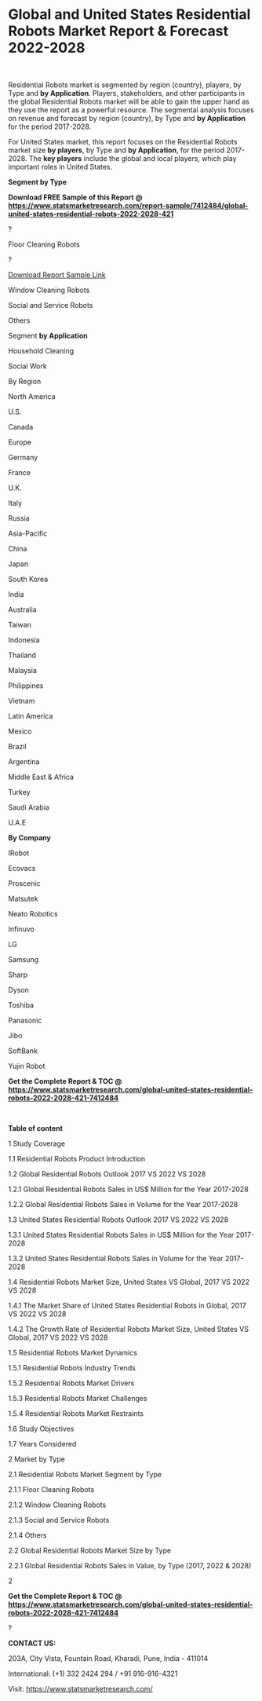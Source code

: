 <h1>Global and United States Residential Robots Market Report & Forecast 2022-2028</h1><br/><p>Residential Robots market is segmented by region (country), players, by Type and <strong>by Application</strong>. Players, stakeholders, and other participants in the global Residential Robots market will be able to gain the upper hand as they use the report as a powerful resource. The segmental analysis focuses on revenue and forecast by region (country), by Type and <strong>by Application</strong> for the period 2017-2028.</p>
 
 
 
 <p>For United States market, this report focuses on the Residential Robots market size <strong>by players</strong>, by Type and <strong>by Application</strong>, for the period 2017-2028. The <strong>key players</strong> include the global and local players, which play important roles in United States.</p>
 
 
 
 <p><strong>Segment by Type</strong></p>
 
 
 
 <div><b>Download FREE Sample of this Report @ <a href="https://www.statsmarketresearch.com/download-free-sample/7412484/global-united-states-residential-robots-2022-2028-421">https://www.statsmarketresearch.com/report-sample/7412484/global-united-states-residential-robots-2022-2028-421</a></b></div>
 
 
 
 <p>? </p>
 
 
 
 <p>Floor Cleaning Robots</p>
 
 
 
 <p>? </p>
 
 
 
 <p><a href="https://www.statsmarketresearch.com/download-free-sample/7412484/global-united-states-residential-robots-2022-2028-421">Download Report Sample Link</a></p>
 
 
 
 <p>Window Cleaning Robots</p>
 
 
 
 <p>Social and Service Robots</p>
 
 
 
 <p>Others</p>
 
 
 
 <p>Segment <strong>by Application</strong></p>
 
 
 
 <p>Household Cleaning</p>
 
 
 
 <p>Social Work</p>
 
 
 
 <p>By Region</p>
 
 
 
 <p>North America</p>
 
 
 
 <p>U.S.</p>
 
 
 
 <p>Canada</p>
 
 
 
 <p>Europe</p>
 
 
 
 <p>Germany</p>
 
 
 
 <p>France</p>
 
 
 
 <p>U.K.</p>
 
 
 
 <p>Italy</p>
 
 
 
 <p>Russia</p>
 
 
 
 <p>Asia-Pacific</p>
 
 
 
 <p>China</p>
 
 
 
 <p>Japan</p>
 
 
 
 <p>South Korea</p>
 
 
 
 <p>India</p>
 
 
 
 <p>Australia</p>
 
 
 
 <p>Taiwan</p>
 
 
 
 <p>Indonesia</p>
 
 
 
 <p>Thailand</p>
 
 
 
 <p>Malaysia</p>
 
 
 
 <p>Philippines</p>
 
 
 
 <p>Vietnam</p>
 
 
 
 <p>Latin America</p>
 
 
 
 <p>Mexico</p>
 
 
 
 <p>Brazil</p>
 
 
 
 <p>Argentina</p>
 
 
 
 <p>Middle East & Africa</p>
 
 
 
 <p>Turkey</p>
 
 
 
 <p>Saudi Arabia</p>
 
 
 
 <p>U.A.E</p>
 
 
 
 <p><strong>By Company</strong></p>
 
 
 
 <p>IRobot</p>
 
 
 
 <p>Ecovacs</p>
 
 
 
 <p>Proscenic</p>
 
 
 
 <p>Matsutek</p>
 
 
 
 <p>Neato Robotics</p>
 
 
 
 <p>Infinuvo</p>
 
 
 
 <p>LG</p>
 
 
 
 <p>Samsung</p>
 
 
 
 <p>Sharp</p>
 
 
 
 <p>Dyson</p>
 
 
 
 <p>Toshiba</p>
 
 
 
 <p>Panasonic</p>
 
 
 
 <p>Jibo</p>
 
 
 
 <p>SoftBank</p>
 
 
 
 <p>Yujin Robot</p>
 
 
 
 <div><b>Get the Complete Report & TOC @ <a href="https://www.statsmarketresearch.com/global-united-states-residential-robots-2022-2028-421-7412484">https://www.statsmarketresearch.com/global-united-states-residential-robots-2022-2028-421-7412484</a></b></div>
 
 
 
 <p><br />
 
 <b>Table of content</b></p>
 
 
 
 <p>1 Study Coverage<br />
 
 1.1 Residential Robots Product Introduction<br />
 
 1.2 Global Residential Robots Outlook 2017 VS 2022 VS 2028<br />
 
 1.2.1 Global Residential Robots Sales in US$ Million for the Year 2017-2028<br />
 
 1.2.2 Global Residential Robots Sales in Volume for the Year 2017-2028<br />
 
 1.3 United States Residential Robots Outlook 2017 VS 2022 VS 2028<br />
 
 1.3.1 United States Residential Robots Sales in US$ Million for the Year 2017-2028<br />
 
 1.3.2 United States Residential Robots Sales in Volume for the Year 2017-2028<br />
 
 1.4 Residential Robots Market Size, United States VS Global, 2017 VS 2022 VS 2028<br />
 
 1.4.1 The Market Share of United States Residential Robots in Global, 2017 VS 2022 VS 2028<br />
 
 1.4.2 The Growth Rate of Residential Robots Market Size, United States VS Global, 2017 VS 2022 VS 2028<br />
 
 1.5 Residential Robots Market Dynamics<br />
 
 1.5.1 Residential Robots Industry Trends<br />
 
 1.5.2 Residential Robots Market Drivers<br />
 
 1.5.3 Residential Robots Market Challenges<br />
 
 1.5.4 Residential Robots Market Restraints<br />
 
 1.6 Study Objectives<br />
 
 1.7 Years Considered<br />
 
 2 Market by Type<br />
 
 2.1 Residential Robots Market Segment by Type<br />
 
 2.1.1 Floor Cleaning Robots<br />
 
 2.1.2 Window Cleaning Robots<br />
 
 2.1.3 Social and Service Robots<br />
 
 2.1.4 Others<br />
 
 2.2 Global Residential Robots Market Size by Type<br />
 
 2.2.1 Global Residential Robots Sales in Value, by Type (2017, 2022 & 2028)<br />
 
 2</p>
 
 
 
 <div><b>Get the Complete Report & TOC @ <a href="https://www.statsmarketresearch.com/global-united-states-residential-robots-2022-2028-421-7412484">https://www.statsmarketresearch.com/global-united-states-residential-robots-2022-2028-421-7412484</a></b></div>
 
 
 
 <p>? </p>
 
 
 
 <p><b>CONTACT US:</b><br />
 
 203A, City Vista, Fountain Road, Kharadi, Pune, India - 411014<br />
 
 International: (+1) 332 2424 294 / +91 916-916-4321<br />
 
 Visit: <a href="https://www.statsmarketresearch.com/">https://www.statsmarketresearch.com/</a></p>